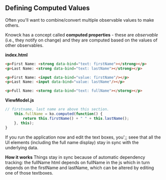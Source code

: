 ## Defining Computed Values
Often you'll want to combine/convert multiple observable values to make others.

Knowck has a concept called **computed properties** - these are *observable* (i.e., they notify on change) and they are computed based on the values of other observables.

**index.html**
```html
<p>First Name: <strong data-bind="text: firstName"></strong></p>
<p>Last Name: <strong data-bind="text: lastName"></strong></p>

<p>First Name: <input data-bind="value: firstName"/></p>
<p>Last Name: <input data-bind="value: lastName"/></p>

<p>Full Name: <storng data-bind="text: fullName"></storng></p>
```

**ViewModel.js**
```javascript
// firstname, last name are above this section.
    this.fullName = ko.computed(function() {
        return this.firstName() + " " + this.lastName();
    }, this);
}
```

If you run the application now and edit the text boxes, you';; seee that all the UI elements (including the full name display) stay in sync with the underlying data.

**How it works**
Things stay in sync because of automatic dependency tracking: the fullName html depends on fullName in the js which in turn depends on the firstName and lastName, which can be altered by editing one of those textboxes.
